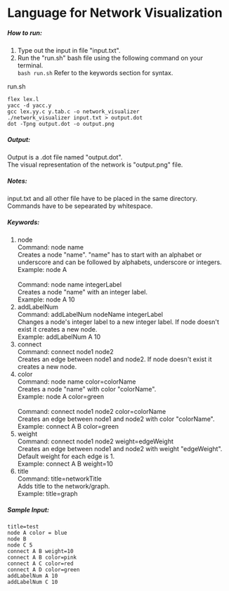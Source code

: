 # Language for Network Visualization

##### How to run:

1. Type out the input in file "input.txt". <br>
2. Run the "run.sh" bash file using the following command on your terminal. <br>
   `bash run.sh`
   Refer to the keywords section for syntax. <br>

run.sh

```
flex lex.l
yacc -d yacc.y
gcc lex.yy.c y.tab.c -o network_visualizer
./network_visualizer input.txt > output.dot
dot -Tpng output.dot -o output.png
```

##### Output:
Output is a .dot file named "output.dot". <br>
The visual representation of the network is "output.png" file. <br>

##### Notes:
input.txt and all other file have to be placed in the same directory. <br>
Commands have to be sepearated by whitespace. <br>

##### Keywords:

1. node <br>
   Command: node name <br>
   Creates a node "name". "name" has to start with an alphabet or underscore and can be followed by alphabets, underscore or integers. <br>
   Example: node A <br>
   <br>
   Command: node name integerLabel <br>
   Creates a node "name" with an integer label. <br>
   Example: node A 10 <br>
2. addLabelNum <br>
   Command: addLabelNum nodeName integerLabel <br>
   Changes a node's integer label to a new integer label. If node doesn't exist it creates a new node. <br>
   Example: addLabelNum A 10 <br>
3. connect <br>
   Command: connect node1 node2 <br>
   Creates an edge between node1 and node2. If node doesn't exist it creates a new node. <br>
4. color <br>
   Command: node name color=colorName <br>
   Creates a node "name" with color "colorName". <br>
   Example: node A color=green <br>
   <br>
   Command: connect node1 node2 color=colorName <br>
   Creates an edge between node1 and node2 with color "colorName". <br>
   Example: connect A B color=green <br>
5. weight <br>
   Command: connect node1 node2 weight=edgeWeight <br>
   Creates an edge between node1 and node2 with weight "edgeWeight". Default weight for each edge is 1. <br>
   Example: connect A B weight=10 <br>
6. title <br>
   Command: title=networkTitle <br>
   Adds title to the network/graph. <br>
   Example: title=graph <br>

##### Sample Input:

```
title=test
node A color = blue
node B 
node C 5
connect A B weight=10
connect A B color=pink
connect A C color=red
connect A D color=green
addLabelNum A 10
addLabelNum C 10
```
